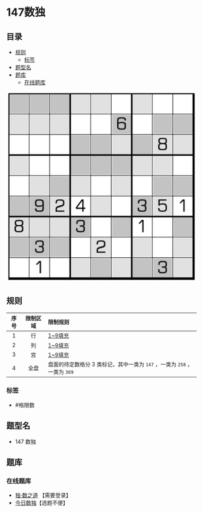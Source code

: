 # 147数独
<!-- START doctoc generated TOC please keep comment here to allow auto update -->
<!-- DON'T EDIT THIS SECTION, INSTEAD RE-RUN doctoc TO UPDATE -->
## 目录

- [规则](#%E8%A7%84%E5%88%99)
  - [标签](#%E6%A0%87%E7%AD%BE)
- [题型名](#%E9%A2%98%E5%9E%8B%E5%90%8D)
- [题库](#%E9%A2%98%E5%BA%93)
  - [在线题库](#%E5%9C%A8%E7%BA%BF%E9%A2%98%E5%BA%93)

<!-- END doctoc generated TOC please keep comment here to allow auto update -->

![题](../../../images/sudoku/147数独.png)

## 规则

| 序号  | 限制区域 | 限制规则                                             |
|:---:|:----:|:-------------------------------------------------|
|  1  |  行   | [1~9填充]                                         |
|  2  |  列   | [1~9填充]                                         |
|  3  |  宫   | [1~9填充]                                         |
|  4  |  全盘  | 盘面的待定数格分 3 类标记，其中一类为 `147` ，一类为 `258` ，一类为 `369` |

### 标签

- #格限数

## 题型名

- 147 数独

## 题库

### 在线题库

- [独·数之道](http://www.sudokufans.org.cn/lx/game.index.php?type=color) 【需要登录】
- [今日数独]【选题不便】

[1~9填充]: ../../../rules.md#1to9填充

[今日数独]: https://cn.sudoku.today/g-147-sudoku/
